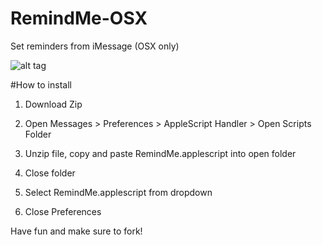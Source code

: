 # RemindMe-OSX
Set reminders from iMessage (OSX only)

![alt tag](http://i.giphy.com/QBPxgbgoCX2sE.gif)

#How to install
1) Download Zip

2) Open Messages > Preferences > AppleScript Handler > Open Scripts Folder

3) Unzip file, copy and paste RemindMe.applescript into open folder

4) Close folder

5) Select RemindMe.applescript from dropdown

6) Close Preferences

Have fun and make sure to fork!

